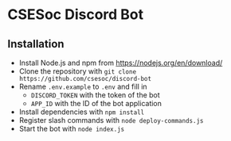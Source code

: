 # CSESoc Discord Bot

## Installation

-   Install Node.js and npm from https://nodejs.org/en/download/
-   Clone the repository with `git clone https://github.com/csesoc/discord-bot`
-   Rename `.env.example` to `.env` and fill in
    -   `DISCORD_TOKEN` with the token of the bot
    -   `APP_ID` with the ID of the bot application
-   Install dependencies with `npm install`
-   Register slash commands with `node deploy-commands.js`
-   Start the bot with `node index.js`
